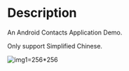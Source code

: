 # Description
An Android Contacts Application Demo.

Only support Simplified Chinese.

![img1=256*256](https://user-images.githubusercontent.com/50110323/203536448-2b479919-6d4c-42cc-85c6-4d965126f39b.jpg)
